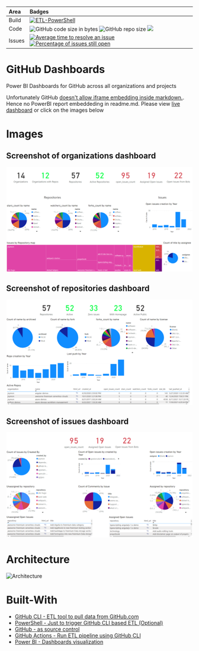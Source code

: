 | Area          |      Badges  |
|:----------    |:-------------|
| Build         | [![ETL-PowerShell](https://github.com/joymon/github-dashboards/actions/workflows/etl-powershell.yml/badge.svg)](https://github.com/joymon/github-dashboards/actions/workflows/etl-powershell.yml) |
| Code | ![GitHub code size in bytes](https://img.shields.io/github/languages/code-size/joymon/github-dashboards) ![GitHub repo size](https://img.shields.io/github/repo-size/joymon/github-dashboards) [![](https://tokei.rs/b1/github/joymon/github-dashboards)](https://github.com/joymon/github-dashboards) |
| Issues | [![Average time to resolve an issue](http://isitmaintained.com/badge/resolution/joymon/github-dashboards.svg)](http://isitmaintained.com/project/joymon/github-dashboards "Average time to resolve an issue") [![Percentage of issues still open](http://isitmaintained.com/badge/open/joymon/github-dashboards.svg)](http://isitmaintained.com/project/github-dashboards "Percentage of issues still open") |

# GitHub Dashboards
Power BI Dashboards for GitHub across all organizations and projects

Unfortunately GitHub [doesn't allow iframe embedding inside markdown.](https://github.github.com/gfm/#disallowed-raw-html-extension-). Hence no PowerBI report embeddeding in readme.md. Please view [live dashboard](https://app.powerbi.com/view?r=eyJrIjoiZjVkNTExMjgtYTYyMS00MWRmLWEwMmItZjBmNjcyYjJiMGIyIiwidCI6IjZiYTQxYTgzLTJmOWYtNGQzMi1iNmU0LTY1YWRlNTBiZDcyMiIsImMiOjN9) or click on the images below

# Images
## Screenshot of organizations dashboard
[![Organizations screenshot](images/organizations.PNG)][1]

## Screenshot of repositories dashboard

[![Repositories screenshot](images/repositories.PNG)][2]

## Screenshot of issues dashboard

[![Issues screenshot](images/issues.PNG)][3]
# Architecture
![Architecture](http://www.plantuml.com/plantuml/proxy?src=https://raw.githubusercontent.com/joymon/github-dashboards/main/diagrams/container.puml&fmt=svg)
# Built-With

- [GitHub CLI - ETL tool to pull data from GitHub.com](https://cli.github.com)
- [PowerShell - Just to trigger GitHub CLI based ETL (Optional)](https://github.com/features/actions)
- [GitHub - as source control](github.com)
- [GitHub Actions - Run ETL pipeline using GitHub CLI](https://github.com/features/actions)
- [Power BI - Dashboards visualization](https://powerbi.microsoft.com/)   

[1]: https://app.powerbi.com/view?r=eyJrIjoiZjVkNTExMjgtYTYyMS00MWRmLWEwMmItZjBmNjcyYjJiMGIyIiwidCI6IjZiYTQxYTgzLTJmOWYtNGQzMi1iNmU0LTY1YWRlNTBiZDcyMiIsImMiOjN9&pageName=ReportSection "Click to view Power BI Dashboard"
[2]: https://app.powerbi.com/view?r=eyJrIjoiZjVkNTExMjgtYTYyMS00MWRmLWEwMmItZjBmNjcyYjJiMGIyIiwidCI6IjZiYTQxYTgzLTJmOWYtNGQzMi1iNmU0LTY1YWRlNTBiZDcyMiIsImMiOjN9&pageName=ReportSection4d08403eadbb0e10ce84 "Click to view Power BI Dashboard"
[3]: https://app.powerbi.com/view?r=eyJrIjoiZjVkNTExMjgtYTYyMS00MWRmLWEwMmItZjBmNjcyYjJiMGIyIiwidCI6IjZiYTQxYTgzLTJmOWYtNGQzMi1iNmU0LTY1YWRlNTBiZDcyMiIsImMiOjN9&pageName=ReportSection784cb0d10859315038d5 "Click to view Power BI Dashboard"
